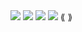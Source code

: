 <link rel="stylesheet" type="text/css" href="https://raw.githubusercontent.com/wellingtonpragidi/slide/main/slide.css">
<div class="slide">
    <img src="https://picsum.photos/id/351/1100/400">
    <img src="https://picsum.photos/id/350/1100/400">
    <img src="https://picsum.photos/id/424/1100/400">
    <img src="https://picsum.photos/id/449/1100/400">
    <span class="prev">⟪</span>
    <span class="next">⟫</span>
</div>
<script src="https://raw.githubusercontent.com/wellingtonpragidi/slide/main/slide.js"></script>
<script>
</script>
</body>
</html>

